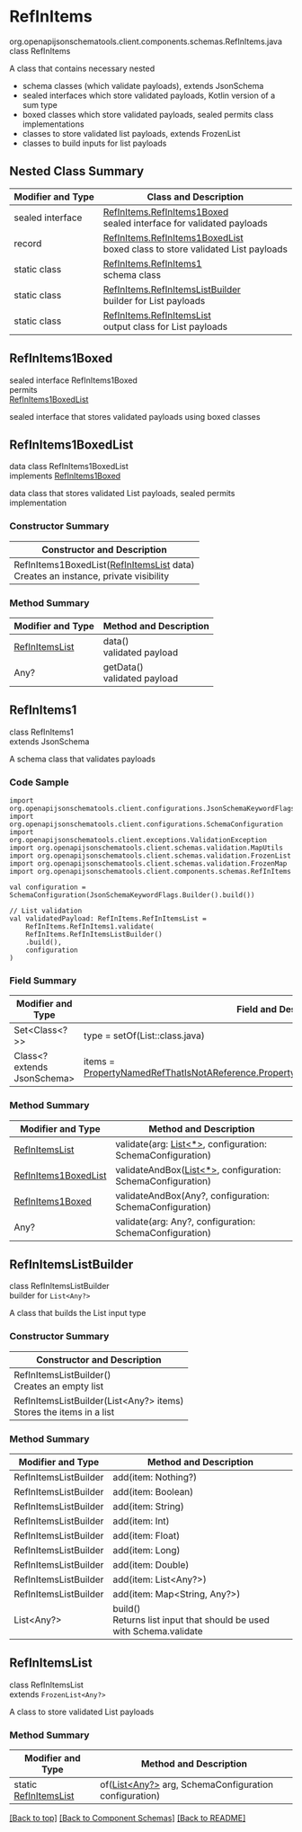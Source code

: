 # RefInItems
org.openapijsonschematools.client.components.schemas.RefInItems.java
class RefInItems<br>

A class that contains necessary nested
- schema classes (which validate payloads), extends JsonSchema
- sealed interfaces which store validated payloads, Kotlin version of a sum type
- boxed classes which store validated payloads, sealed permits class implementations
- classes to store validated list payloads, extends FrozenList
- classes to build inputs for list payloads

## Nested Class Summary
| Modifier and Type | Class and Description |
| ----------------- | ---------------------- |
| sealed interface | [RefInItems.RefInItems1Boxed](#refinitems1boxed)<br> sealed interface for validated payloads |
| record | [RefInItems.RefInItems1BoxedList](#refinitems1boxedlist)<br> boxed class to store validated List payloads |
| static class | [RefInItems.RefInItems1](#refinitems1)<br> schema class |
| static class | [RefInItems.RefInItemsListBuilder](#refinitemslistbuilder)<br> builder for List payloads |
| static class | [RefInItems.RefInItemsList](#refinitemslist)<br> output class for List payloads |

## RefInItems1Boxed
sealed interface RefInItems1Boxed<br>
permits<br>
[RefInItems1BoxedList](#refinitems1boxedlist)

sealed interface that stores validated payloads using boxed classes

## RefInItems1BoxedList
data class RefInItems1BoxedList<br>
implements [RefInItems1Boxed](#refinitems1boxed)

data class that stores validated List payloads, sealed permits implementation

### Constructor Summary
| Constructor and Description |
| --------------------------- |
| RefInItems1BoxedList([RefInItemsList](#refinitemslist) data)<br>Creates an instance, private visibility |

### Method Summary
| Modifier and Type | Method and Description |
| ----------------- | ---------------------- |
| [RefInItemsList](#refinitemslist) | data()<br>validated payload |
| Any? | getData()<br>validated payload |

## RefInItems1
class RefInItems1<br>
extends JsonSchema

A schema class that validates payloads

### Code Sample
```
import org.openapijsonschematools.client.configurations.JsonSchemaKeywordFlags
import org.openapijsonschematools.client.configurations.SchemaConfiguration
import org.openapijsonschematools.client.exceptions.ValidationException
import org.openapijsonschematools.client.schemas.validation.MapUtils
import org.openapijsonschematools.client.schemas.validation.FrozenList
import org.openapijsonschematools.client.schemas.validation.FrozenMap
import org.openapijsonschematools.client.components.schemas.RefInItems

val configuration = SchemaConfiguration(JsonSchemaKeywordFlags.Builder().build())

// List validation
val validatedPayload: RefInItems.RefInItemsList =
    RefInItems.RefInItems1.validate(
    RefInItems.RefInItemsListBuilder()
    .build(),
    configuration
)
```

### Field Summary
| Modifier and Type | Field and Description |
| ----------------- | ---------------------- |
| Set<Class<?>> | type = setOf(List::class.java) |
| Class<? extends JsonSchema> | items = [PropertyNamedRefThatIsNotAReference.PropertyNamedRefThatIsNotAReference1::class.java](../../components/schemas/PropertyNamedRefThatIsNotAReference.md#propertynamedrefthatisnotareference1) |

### Method Summary
| Modifier and Type | Method and Description |
| ----------------- | ---------------------- |
| [RefInItemsList](#refinitemslist) | validate(arg: [List<*>](#refinitemslistbuilder), configuration: SchemaConfiguration) |
| [RefInItems1BoxedList](#refinitems1boxedlist) | validateAndBox([List<*>](#refinitemslistbuilder), configuration: SchemaConfiguration) |
| [RefInItems1Boxed](#refinitems1boxed) | validateAndBox(Any?, configuration: SchemaConfiguration) |
| Any? | validate(arg: Any?, configuration: SchemaConfiguration) |

## RefInItemsListBuilder
class RefInItemsListBuilder<br>
builder for `List<Any?>`

A class that builds the List input type

### Constructor Summary
| Constructor and Description |
| --------------------------- |
| RefInItemsListBuilder()<br>Creates an empty list |
| RefInItemsListBuilder(List<Any?> items)<br>Stores the items in a list |

### Method Summary
| Modifier and Type | Method and Description |
| ----------------- | ---------------------- |
| RefInItemsListBuilder | add(item: Nothing?) |
| RefInItemsListBuilder | add(item: Boolean) |
| RefInItemsListBuilder | add(item: String) |
| RefInItemsListBuilder | add(item: Int) |
| RefInItemsListBuilder | add(item: Float) |
| RefInItemsListBuilder | add(item: Long) |
| RefInItemsListBuilder | add(item: Double) |
| RefInItemsListBuilder | add(item: List<Any?>) |
| RefInItemsListBuilder | add(item: Map<String, Any?>) |
| List<Any?> | build()<br>Returns list input that should be used with Schema.validate |

## RefInItemsList
class RefInItemsList<br>
extends `FrozenList<Any?>`

A class to store validated List payloads

### Method Summary
| Modifier and Type | Method and Description |
| ----------------- | ---------------------- |
| static [RefInItemsList](#refinitemslist) | of([List<Any?>](#refinitemslistbuilder) arg, SchemaConfiguration configuration) |

[[Back to top]](#top) [[Back to Component Schemas]](../../../README.md#Component-Schemas) [[Back to README]](../../../README.md)
